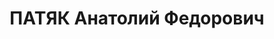 ---
title: ПАТЯК Анатолий Федорович
description: 'Род. в 1898, Украина, Запорожская обл., с. Юлиевка, член ВКП(б) с 1918.
  Писатель, прозаик, публицист, зам. отв. секр. Союза писателей Украины, член Соза
  писателей

  Арестован 14.09.1937. Обв. по ст. 54-8, 11. Приговор: ВК ВС СССР, 24.10.1937 – ВМН.
  Расстрелян 25.10.1937.

  Реабилитирован 10.10.1956'
---